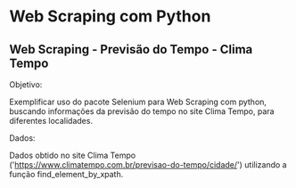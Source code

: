 # Web Scraping com Python
## Web Scraping - Previsão do Tempo - Clima Tempo 

Objetivo: 

Exemplificar uso do pacote Selenium para Web Scraping com python, buscando informações da previsão do tempo no site Clima Tempo, para diferentes localidades.

Dados:

Dados obtido no site Clima Tempo ('https://www.climatempo.com.br/previsao-do-tempo/cidade/') utilizando a função find_element_by_xpath.





